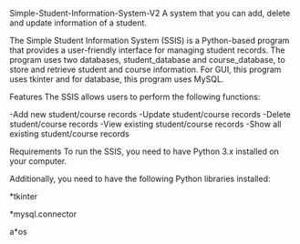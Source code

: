 Simple-Student-Information-System-V2
A system that you can add, delete and update information of a student.

The Simple Student Information System (SSIS) is a Python-based program that provides a user-friendly interface for managing student records. The program uses two databases, student_database and course_database, to store and retrieve student and course information. For GUI, this program uses tkinter and for database, this program uses MySQL.

Features The SSIS allows users to perform the following functions:

-Add new student/course records 
-Update student/course records 
-Delete student/course records 
-View existing student/course records 
-Show all existing student/course records 

Requirements To run the SSIS, you need to have Python 3.x installed on your computer. 

Additionally, you need to have the following Python libraries installed: 

*tkinter 

*mysql.connector 

a*os
